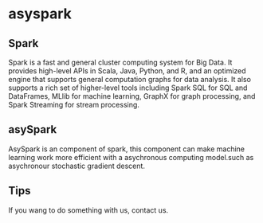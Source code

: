 # asyspark
## Spark
Spark is a fast and general cluster computing system for Big Data. It provides high-level APIs in Scala, Java, Python, and R, and an optimized engine that supports general computation graphs for data analysis. It also supports a rich set of higher-level tools including Spark SQL for SQL and DataFrames, MLlib for machine learning, GraphX for graph processing, and Spark Streaming for stream processing.
## asySpark
AsySpark is an component of spark, this component can make machine learning work more efficient with a asychronous computing model.such as asychronour stochastic gradient descent.
## Tips
If you wang to do something with us, contact us.